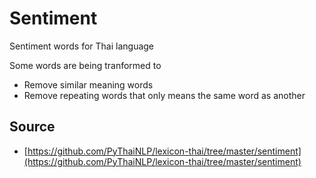# Sentiment
Sentiment words for Thai language

Some words are being tranformed to
- Remove similar meaning words
- Remove repeating words that only means the same word as another

## Source
- [https://github.com/PyThaiNLP/lexicon-thai/tree/master/sentiment](https://github.com/PyThaiNLP/lexicon-thai/tree/master/sentiment)
